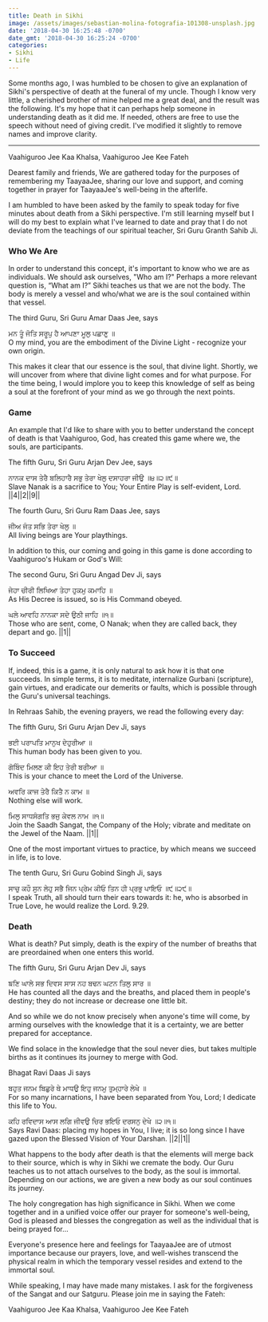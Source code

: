 ```yaml
---
title: Death in Sikhi
image: /assets/images/sebastian-molina-fotografia-101308-unsplash.jpg
date: '2018-04-30 16:25:48 -0700'
date_gmt: '2018-04-30 16:25:24 -0700'
categories:
- Sikhi
- Life
---
```

Some months ago, I was humbled to be chosen to give an explanation of Sikhi's perspective of death at the funeral of my uncle. Though I know very little, a cherished brother of mine helped me a great deal, and the result was the following. It's my hope that it can perhaps help someone in understanding death as it did me. If needed, others are free to use the speech without need of giving credit. I've modified it slightly to remove names and improve clarity.

---

Vaahiguroo Jee Kaa Khalsa, Vaahiguroo Jee Kee Fateh

Dearest family and friends,
We are gathered today for the purposes of remembering my TaayaaJee, sharing our love and support, and coming together in prayer for TaayaaJee's well-being in the afterlife.

I am humbled to have been asked by the family to speak today for five minutes about death from a Sikhi perspective. I'm still learning myself but I will do my best to explain what I've learned to date and pray that I do not deviate from the teachings of our spiritual teacher, Sri Guru Granth Sahib Ji.

### Who We Are
In order to understand this concept, it's important to know who we are as individuals. We should ask ourselves, "Who am I?" Perhaps a more relevant question is, “What am I?” Sikhi teaches us that we are not the body. The body is merely a vessel and who/what we are is the soul contained within that vessel.

The third Guru, Sri Guru Amar Daas Jee, says

ਮਨ ਤੂੰ ਜੋਤਿ ਸਰੂਪੁ ਹੈ ਆਪਣਾ ਮੂਲੁ ਪਛਾਣੁ ॥  
O my mind, you are the embodiment of the Divine Light - recognize your own origin.

This makes it clear that our essence is the soul, that divine light. Shortly, we will uncover from where that divine light comes and for what purpose. For the time being, I would implore you to keep this knowledge of self as being a soul at the forefront of your mind as we go through the next points.

### Game
An example that I'd like to share with you to better understand the concept of death is that Vaahiguroo, God, has created this game where we, the souls, are participants.

The fifth Guru, Sri Guru Arjan Dev Jee, says

ਨਾਨਕ ਦਾਸ ਤੇਰੈ ਬਲਿਹਾਰੈ ਸਭੁ ਤੇਰਾ ਖੇਲੁ ਦਸਾਹਰਾ ਜੀਉ ॥੪॥੨॥੯॥  
Slave Nanak is a sacrifice to You; Your Entire Play is self-evident, Lord. ||4||2||9||

The fourth Guru, Sri Guru Ram Daas Jee, says

ਜੀਅ ਜੰਤ ਸਭਿ ਤੇਰਾ ਖੇਲੁ ॥  
All living beings are Your playthings.

In addition to this, our coming and going in this game is done according to Vaahiguroo's Hukam or God's Will:

The second Guru, Sri Guru Angad Dev Ji, says

ਜੇਹਾ ਚੀਰੀ ਲਿਖਿਆ ਤੇਹਾ ਹੁਕਮੁ ਕਮਾਹਿ ॥  
As His Decree is issued, so is His Command obeyed.

ਘਲੇ ਆਵਹਿ ਨਾਨਕਾ ਸਦੇ ਉਠੀ ਜਾਹਿ ॥੧॥  
Those who are sent, come, O Nanak; when they are called back, they depart and go. ||1||

### To Succeed
If, indeed, this is a game, it is only natural to ask how it is that one succeeds. In simple terms, it is to meditate, internalize Gurbani (scripture), gain virtues, and eradicate our demerits or faults, which is possible through the Guru's universal teachings.

In Rehraas Sahib, the evening prayers, we read the following every day:

The fifth Guru, Sri Guru Arjan Dev Ji, says

ਭਈ ਪਰਾਪਤਿ ਮਾਨੁਖ ਦੇਹੁਰੀਆ ॥  
This human body has been given to you.

ਗੋਬਿੰਦ ਮਿਲਣ ਕੀ ਇਹ ਤੇਰੀ ਬਰੀਆ ॥  
This is your chance to meet the Lord of the Universe.

ਅਵਰਿ ਕਾਜ ਤੇਰੈ ਕਿਤੈ ਨ ਕਾਮ ॥  
Nothing else will work.

ਮਿਲੁ ਸਾਧਸੰਗਤਿ ਭਜੁ ਕੇਵਲ ਨਾਮ ॥੧॥  
Join the Saadh Sangat, the Company of the Holy; vibrate and meditate on the Jewel of the Naam. ||1||

One of the most important virtues to practice, by which means we succeed in life, is to love. 

The tenth Guru, Sri Guru Gobind Singh Ji, says

ਸਾਚੁ ਕਹੌ ਸੁਨ ਲੇਹੁ ਸਭੈ ਜਿਨ ਪ੍ਰੇਮ ਕੀਓ ਤਿਨ ਹੀ ਪ੍ਰਭੁ ਪਾਇਓ ॥੯॥੨੯॥  
I speak Truth, all should turn their ears towards it: he, who is absorbed in True Love, he would realize the Lord. 9.29.



### Death
What is death? Put simply, death is the expiry of the number of breaths that are preordained when one enters this world.

The fifth Guru, Sri Guru Arjan Dev Ji, says

ਙਣਿ ਘਾਲੇ ਸਭ ਦਿਵਸ ਸਾਸ ਨਹ ਬਢਨ ਘਟਨ ਤਿਲੁ ਸਾਰ ॥  
He has counted all the days and the breaths, and placed them in people's destiny; they do not increase or decrease one little bit.

And so while we do not know precisely when anyone's time will come, by arming ourselves with the knowledge that it is a certainty, we are better prepared for acceptance.

We find solace in the knowledge that the soul never dies, but takes multiple births as it continues its journey to merge with God.

Bhagat Ravi Daas Ji says

ਬਹੁਤ ਜਨਮ ਬਿਛੁਰੇ ਥੇ ਮਾਧਉ ਇਹੁ ਜਨਮੁ ਤੁਮ੍ਹਾਰੇ ਲੇਖੇ ॥  
For so many incarnations, I have been separated from You, Lord; I dedicate this life to You.

ਕਹਿ ਰਵਿਦਾਸ ਆਸ ਲਗਿ ਜੀਵਉ ਚਿਰ ਭਇਓ ਦਰਸਨੁ ਦੇਖੇ ॥੨॥੧॥  
Says Ravi Daas: placing my hopes in You, I live; it is so long since I have gazed upon the Blessed Vision of Your Darshan. ||2||1||

What happens to the body after death is that the elements will merge back to their source, which is why in Sikhi we cremate the body. Our Guru teaches us to not attach ourselves to the body, as the soul is immortal. Depending on our actions, we are given a new body as our soul continues its journey.

The holy congregation has high significance in Sikhi. When we come together and in a unified voice offer our prayer for someone's well-being, God is pleased and blesses the congregation as well as the individual that is being prayed for...

Everyone's presence here and feelings for TaayaaJee are of utmost importance because our prayers, love, and well-wishes transcend the physical realm in which the temporary vessel resides and extend to the immortal soul.

While speaking, I may have made many mistakes. I ask for the forgiveness of the Sangat and our Satguru. Please join me in saying the Fateh:

Vaahiguroo Jee Kaa Khalsa, Vaahiguroo Jee Kee Fateh 
